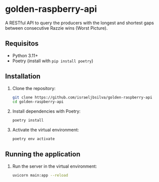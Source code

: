 # golden-raspberry-api

A RESTful API to query the producers with the longest and shortest gaps between consecutive Razzie wins (Worst Picture).
## Requisitos

- Python 3.11+
- Poetry (install with `pip install poetry`)

## Installation

1. Clone the repository:
   ```bash
   git clone https://github.com/israeljbsilva/golden-raspberry-api
   cd golden-raspberry-api
   ```
   
2. Install dependencies with Poetry:
   ```bash
   poetry install
   ```

3. Activate the virtual environment:
   ```bash
   poetry env activate
   ```

## Running the application

1. Run the server in the virtual environment:
   ```bash
   uvicorn main:app --reload
   ```
